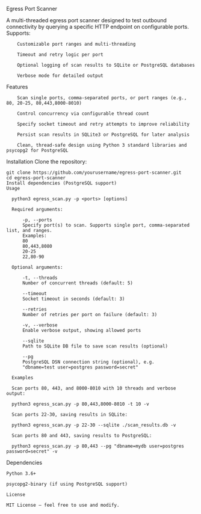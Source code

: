 Egress Port Scanner
    
   A multi-threaded egress port scanner designed to test outbound connectivity by querying a specific HTTP endpoint on configurable ports. Supports:
    
        Customizable port ranges and multi-threading
    
        Timeout and retry logic per port
    
        Optional logging of scan results to SQLite or PostgreSQL databases
    
        Verbose mode for detailed output
    
   Features
    
        Scan single ports, comma-separated ports, or port ranges (e.g., 80, 20-25, 80,443,8000-8010)
    
        Control concurrency via configurable thread count
    
        Specify socket timeout and retry attempts to improve reliability
    
        Persist scan results in SQLite3 or PostgreSQL for later analysis
    
        Clean, thread-safe design using Python 3 standard libraries and psycopg2 for PostgreSQL
    
  Installation
  Clone the repository:
    
    git clone https://github.com/yourusername/egress-port-scanner.git
    cd egress-port-scanner
    Install dependencies (PostgreSQL support)
    Usage
      
      python3 egress_scan.py -p <ports> [options]
      
      Required arguments:
      
          -p, --ports
          Specify port(s) to scan. Supports single port, comma-separated list, and ranges.
          Examples:
          80
          80,443,8080
          20-25
          22,80-90
      
      Optional arguments:
      
          -t, --threads
          Number of concurrent threads (default: 5)
      
          --timeout
          Socket timeout in seconds (default: 3)
      
          --retries
          Number of retries per port on failure (default: 3)
      
          -v, --verbose
          Enable verbose output, showing allowed ports
      
          --sqlite
          Path to SQLite DB file to save scan results (optional)
      
          --pg
          PostgreSQL DSN connection string (optional), e.g.
          "dbname=test user=postgres password=secret"
      
      Examples
      
      Scan ports 80, 443, and 8000-8010 with 10 threads and verbose output:
      
      python3 egress_scan.py -p 80,443,8000-8010 -t 10 -v
      
      Scan ports 22-30, saving results in SQLite:
      
      python3 egress_scan.py -p 22-30 --sqlite ./scan_results.db -v
      
      Scan ports 80 and 443, saving results to PostgreSQL:
      
      python3 egress_scan.py -p 80,443 --pg "dbname=mydb user=postgres password=secret" -v

  Dependencies

    Python 3.6+

    psycopg2-binary (if using PostgreSQL support)
    
    License
    
    MIT License — feel free to use and modify.
